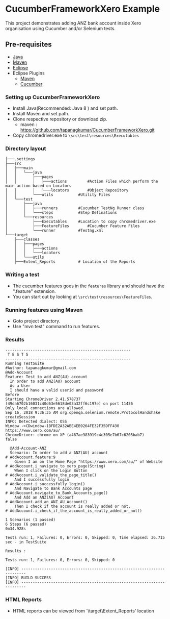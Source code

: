# CucumberFrameworkXero Example

This project demonstrates adding ANZ bank account inside Xero organisation using Cucumber and/or Selenium tests.

## Pre-requisites

- <a href="https://java.com/en/download/manual.jsp" target="_blank">Java</a>
- <a href="https://maven.apache.org/download.cgi" target="_blank">Maven</a>
- <a href="https://eclipse.org/downloads/" target="_blank">Eclipse</a>
- Eclipse Plugins
  - <a href="http://download.eclipse.org/technology/m2e/releases/1.4" target="_blank">Maven</a> 
  - <a href="http://cucumber.github.io/cucumber-eclipse/update-site/" target="_blank">Cucumber</a>
  
  
 ### Setting up CucumberFrameworkXero
- Install Java(Recommended: Java 8 ) and set path.
- Install Maven and set path.
- Clone respective repository or download zip.
	- maven : https://github.com/tapanagkumar/CucumberFrameworkXero.git
 - Copy chromedriver.exe to `\src\test\resources\Executables`


 ### Directory layout
```
├───.settings
├───src
│   ├───main
│   │   └───java
│   │       ├───pages
│   │       │   ├───actions        	#Action Files which perform the main action based on Locators
│   │       │   └───locators		#Object Repository
│   │       └───utils			#Utility Files
│   └───test
│       ├───java
│       │   ├───runners			#Cucumber TestNg Runner class
│       │   └───steps			#Step Definations
│       └───resources
│           ├───Executables		#Location to copy chromedriver.exe
│           ├───FeatureFiles		#Cucumber Feature Files 
│           └───runner			#Testng.xml
└───target
    ├───classes
    │   ├───pages
    │   │   ├───actions
    │   │   └───locators
    │   └───utils
    ├───Extent_Reports			# Location of the Reports
```
    
 ### Writing a test

- The cucumber features goes in the `features` library and should have the ".feature" extension.
- You can start out by looking at `\src\test\resources\FeatureFiles`.



### Running features using Maven
- Goto project directory.
- Use "mvn test" command to run features.



### Results

```
-------------------------------------------------------
 T E S T S
-------------------------------------------------------
Running TestSuite
#Author: tapanagkumar@gmail.com
@Add-Account
Feature: Test to add ANZ(AU) account
  In order to add ANZ(AU) account
  As a User
  I should have a valid userid and password
Before
Starting ChromeDriver 2.41.578737 (49da6702b16031c40d63e5618de03a32ff6c197e) on port 11436
Only local connections are allowed.
Sep 16, 2018 9:36:35 AM org.openqa.selenium.remote.ProtocolHandshake createSession
INFO: Detected dialect: OSS
Window ->CDwindow-1BFDE2A32ABE4EB9264FE32F35DFF430
https://www.xero.com/au/
ChromeDriver: chrome on XP (a467ae383919c4c305e7b67c6205bab7)
false

  @Add-Account-ANZ
  Scenario: In order to add a ANZ(AU) account                         # AddAccount.feature:9
    Given I am on the Home Page "https://www.xero.com/au/" of Website # AddAccount.i_navigate_to_xero_page(String)
    When I click on the Login Button                                  # AddAccount.i_validate_the_page_title()
    And I successfully login                                          # AddAccount.i_successfully_login()
    And Navigate to Bank Accounts page                                # AddAccount.navigate_to_Bank_Accounts_page()
    And Add an ANZ(AU) Account                                        # AddAccount.add_an_ANZ_AU_Account()
    Then I check if the account is really added or not.               # AddAccount.i_check_if_the_account_is_really_added_or_not()

1 Scenarios (1 passed)
6 Steps (6 passed)
0m34.928s

Tests run: 1, Failures: 0, Errors: 0, Skipped: 0, Time elapsed: 36.715 sec - in TestSuite

Results :

Tests run: 1, Failures: 0, Errors: 0, Skipped: 0

[INFO] ------------------------------------------------------------------------
[INFO] BUILD SUCCESS
[INFO] ------------------------------------------------------------------------

```

### HTML Reports

- HTML reports can be viewed from `\target\Extent_Reports' location
